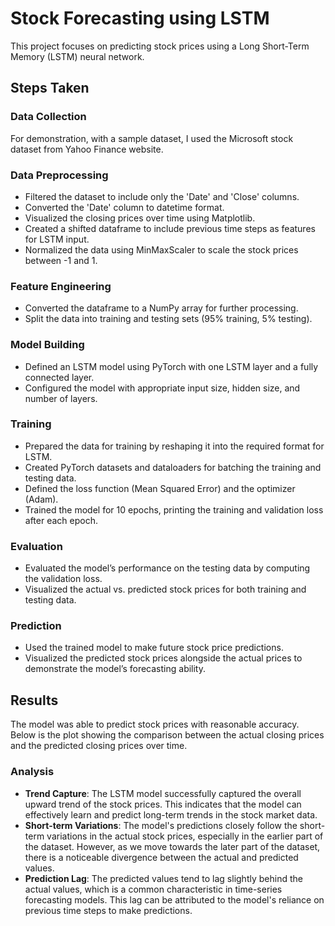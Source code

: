 # Stock Forecasting using LSTM

This project focuses on predicting stock prices using a Long Short-Term Memory (LSTM) neural network.

## Steps Taken

### Data Collection
For demonstration, with a sample dataset, I used the Microsoft stock dataset from Yahoo Finance website.

### Data Preprocessing
- Filtered the dataset to include only the 'Date' and 'Close' columns.
- Converted the 'Date' column to datetime format.
- Visualized the closing prices over time using Matplotlib.
- Created a shifted dataframe to include previous time steps as features for LSTM input.
- Normalized the data using MinMaxScaler to scale the stock prices between -1 and 1.

### Feature Engineering
- Converted the dataframe to a NumPy array for further processing.
- Split the data into training and testing sets (95% training, 5% testing).

### Model Building
- Defined an LSTM model using PyTorch with one LSTM layer and a fully connected layer.
- Configured the model with appropriate input size, hidden size, and number of layers.

### Training
- Prepared the data for training by reshaping it into the required format for LSTM.
- Created PyTorch datasets and dataloaders for batching the training and testing data.
- Defined the loss function (Mean Squared Error) and the optimizer (Adam).
- Trained the model for 10 epochs, printing the training and validation loss after each epoch.

### Evaluation
- Evaluated the model’s performance on the testing data by computing the validation loss.
- Visualized the actual vs. predicted stock prices for both training and testing data.

### Prediction
- Used the trained model to make future stock price predictions.
- Visualized the predicted stock prices alongside the actual prices to demonstrate the model’s forecasting ability.

## Results

The model was able to predict stock prices with reasonable accuracy. Below is the plot showing the comparison between the actual closing prices and the predicted closing prices over time.

### Analysis

- **Trend Capture**: The LSTM model successfully captured the overall upward trend of the stock prices. This indicates that the model can effectively learn and predict long-term trends in the stock market data.
- **Short-term Variations**: The model's predictions closely follow the short-term variations in the actual stock prices, especially in the earlier part of the dataset. However, as we move towards the later part of the dataset, there is a noticeable divergence between the actual and predicted values.
- **Prediction Lag**: The predicted values tend to lag slightly behind the actual values, which is a common characteristic in time-series forecasting models. This lag can be attributed to the model's reliance on previous time steps to make predictions.

